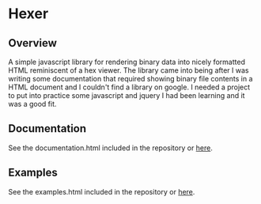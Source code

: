 Hexer
=========

Overview
--------

A simple javascript library for rendering binary data into nicely formatted HTML reminiscent of a hex viewer.  The library came into being after I was writing some documentation that required showing binary file contents in a HTML document and I couldn't find a library on google.  I needed a project to put into practice some javascript and jquery I had been learning and it was a good fit.

Documentation
-------------

See the documentation.html included in the repository or [here](http://s3.amazonaws.com/hexviewjs/documentation.html).

Examples
--------

See the examples.html included in the repository or [here](http://s3.amazonaws.com/hexviewjs/examples.html).
